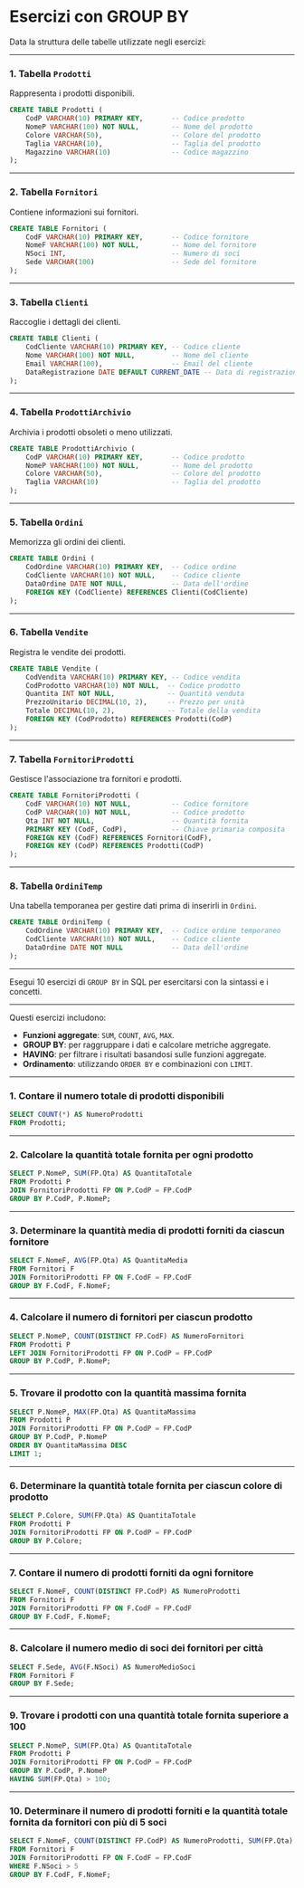 # Esercizi con GROUP BY

Data la struttura delle tabelle utilizzate negli esercizi:

---

### **1. Tabella `Prodotti`**
Rappresenta i prodotti disponibili.

```sql
CREATE TABLE Prodotti (
    CodP VARCHAR(10) PRIMARY KEY,       -- Codice prodotto
    NomeP VARCHAR(100) NOT NULL,        -- Nome del prodotto
    Colore VARCHAR(50),                 -- Colore del prodotto
    Taglia VARCHAR(10),                 -- Taglia del prodotto
    Magazzino VARCHAR(10)               -- Codice magazzino
);
```

---

### **2. Tabella `Fornitori`**
Contiene informazioni sui fornitori.

```sql
CREATE TABLE Fornitori (
    CodF VARCHAR(10) PRIMARY KEY,       -- Codice fornitore
    NomeF VARCHAR(100) NOT NULL,        -- Nome del fornitore
    NSoci INT,                          -- Numero di soci
    Sede VARCHAR(100)                   -- Sede del fornitore
);
```

---

### **3. Tabella `Clienti`**
Raccoglie i dettagli dei clienti.

```sql
CREATE TABLE Clienti (
    CodCliente VARCHAR(10) PRIMARY KEY, -- Codice cliente
    Nome VARCHAR(100) NOT NULL,         -- Nome del cliente
    Email VARCHAR(100),                 -- Email del cliente
    DataRegistrazione DATE DEFAULT CURRENT_DATE -- Data di registrazione
);
```

---

### **4. Tabella `ProdottiArchivio`**
Archivia i prodotti obsoleti o meno utilizzati.

```sql
CREATE TABLE ProdottiArchivio (
    CodP VARCHAR(10) PRIMARY KEY,       -- Codice prodotto
    NomeP VARCHAR(100) NOT NULL,        -- Nome del prodotto
    Colore VARCHAR(50),                 -- Colore del prodotto
    Taglia VARCHAR(10)                  -- Taglia del prodotto
);
```

---

### **5. Tabella `Ordini`**
Memorizza gli ordini dei clienti.

```sql
CREATE TABLE Ordini (
    CodOrdine VARCHAR(10) PRIMARY KEY,  -- Codice ordine
    CodCliente VARCHAR(10) NOT NULL,    -- Codice cliente
    DataOrdine DATE NOT NULL,           -- Data dell'ordine
    FOREIGN KEY (CodCliente) REFERENCES Clienti(CodCliente)
);
```

---

### **6. Tabella `Vendite`**
Registra le vendite dei prodotti.

```sql
CREATE TABLE Vendite (
    CodVendita VARCHAR(10) PRIMARY KEY, -- Codice vendita
    CodProdotto VARCHAR(10) NOT NULL,  -- Codice prodotto
    Quantita INT NOT NULL,             -- Quantità venduta
    PrezzoUnitario DECIMAL(10, 2),     -- Prezzo per unità
    Totale DECIMAL(10, 2),             -- Totale della vendita
    FOREIGN KEY (CodProdotto) REFERENCES Prodotti(CodP)
);
```

---

### **7. Tabella `FornitoriProdotti`**
Gestisce l'associazione tra fornitori e prodotti.

```sql
CREATE TABLE FornitoriProdotti (
    CodF VARCHAR(10) NOT NULL,          -- Codice fornitore
    CodP VARCHAR(10) NOT NULL,          -- Codice prodotto
    Qta INT NOT NULL,                   -- Quantità fornita
    PRIMARY KEY (CodF, CodP),           -- Chiave primaria composita
    FOREIGN KEY (CodF) REFERENCES Fornitori(CodF),
    FOREIGN KEY (CodP) REFERENCES Prodotti(CodP)
);
```

---

### **8. Tabella `OrdiniTemp`**
Una tabella temporanea per gestire dati prima di inserirli in `Ordini`.

```sql
CREATE TABLE OrdiniTemp (
    CodOrdine VARCHAR(10) PRIMARY KEY,  -- Codice ordine temporaneo
    CodCliente VARCHAR(10) NOT NULL,    -- Codice cliente
    DataOrdine DATE NOT NULL            -- Data dell'ordine
);
```

---

Esegui 10 esercizi di `GROUP BY` in SQL per esercitarsi con la sintassi e i concetti.

---

Questi esercizi includono:
- **Funzioni aggregate**: `SUM`, `COUNT`, `AVG`, `MAX`.
- **GROUP BY**: per raggruppare i dati e calcolare metriche aggregate.
- **HAVING**: per filtrare i risultati basandosi sulle funzioni aggregate.
- **Ordinamento**: utilizzando `ORDER BY` e combinazioni con `LIMIT`.

---

### **1. Contare il numero totale di prodotti disponibili**
```sql
SELECT COUNT(*) AS NumeroProdotti
FROM Prodotti;
```

---

### **2. Calcolare la quantità totale fornita per ogni prodotto**
```sql
SELECT P.NomeP, SUM(FP.Qta) AS QuantitaTotale
FROM Prodotti P
JOIN FornitoriProdotti FP ON P.CodP = FP.CodP
GROUP BY P.CodP, P.NomeP;
```

---

### **3. Determinare la quantità media di prodotti forniti da ciascun fornitore**
```sql
SELECT F.NomeF, AVG(FP.Qta) AS QuantitaMedia
FROM Fornitori F
JOIN FornitoriProdotti FP ON F.CodF = FP.CodF
GROUP BY F.CodF, F.NomeF;
```

---

### **4. Calcolare il numero di fornitori per ciascun prodotto**
```sql
SELECT P.NomeP, COUNT(DISTINCT FP.CodF) AS NumeroFornitori
FROM Prodotti P
LEFT JOIN FornitoriProdotti FP ON P.CodP = FP.CodP
GROUP BY P.CodP, P.NomeP;
```

---

### **5. Trovare il prodotto con la quantità massima fornita**
```sql
SELECT P.NomeP, MAX(FP.Qta) AS QuantitaMassima
FROM Prodotti P
JOIN FornitoriProdotti FP ON P.CodP = FP.CodP
GROUP BY P.CodP, P.NomeP
ORDER BY QuantitaMassima DESC
LIMIT 1;
```

---

### **6. Determinare la quantità totale fornita per ciascun colore di prodotto**
```sql
SELECT P.Colore, SUM(FP.Qta) AS QuantitaTotale
FROM Prodotti P
JOIN FornitoriProdotti FP ON P.CodP = FP.CodP
GROUP BY P.Colore;
```

---

### **7. Contare il numero di prodotti forniti da ogni fornitore**
```sql
SELECT F.NomeF, COUNT(DISTINCT FP.CodP) AS NumeroProdotti
FROM Fornitori F
JOIN FornitoriProdotti FP ON F.CodF = FP.CodF
GROUP BY F.CodF, F.NomeF;
```

---

### **8. Calcolare il numero medio di soci dei fornitori per città**
```sql
SELECT F.Sede, AVG(F.NSoci) AS NumeroMedioSoci
FROM Fornitori F
GROUP BY F.Sede;
```

---

### **9. Trovare i prodotti con una quantità totale fornita superiore a 100**
```sql
SELECT P.NomeP, SUM(FP.Qta) AS QuantitaTotale
FROM Prodotti P
JOIN FornitoriProdotti FP ON P.CodP = FP.CodP
GROUP BY P.CodP, P.NomeP
HAVING SUM(FP.Qta) > 100;
```

---

### **10. Determinare il numero di prodotti forniti e la quantità totale fornita da fornitori con più di 5 soci**
```sql
SELECT F.NomeF, COUNT(DISTINCT FP.CodP) AS NumeroProdotti, SUM(FP.Qta) AS QuantitaTotale
FROM Fornitori F
JOIN FornitoriProdotti FP ON F.CodF = FP.CodF
WHERE F.NSoci > 5
GROUP BY F.CodF, F.NomeF;
```
